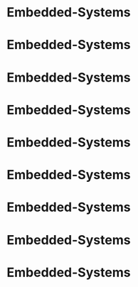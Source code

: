 # Embedded-Systems
# Embedded-Systems
# Embedded-Systems
# Embedded-Systems
# Embedded-Systems
# Embedded-Systems
# Embedded-Systems
# Embedded-Systems
# Embedded-Systems
